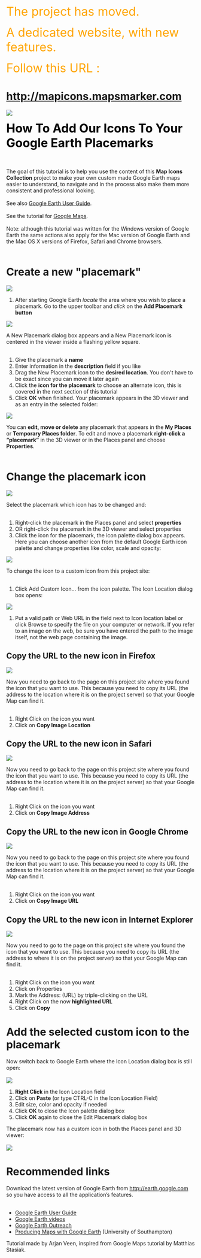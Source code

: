 <font color='orange' size='6'>The project has moved. </font><br><br><font color='orange' size='6'>A dedicated website, with new features. </font><br><br><font color='orange' size='6'>Follow this URL : </font>

<h1><a href='http://mapicons.mapsmarker.com'>http://mapicons.mapsmarker.com</a></h1>

<a href='http://mapicons.mapsmarker.com'><img src='http://google-maps-icons.googlecode.com/files/mic-smallcap.gif' /></a>



<font color='#000000' size='6'><b>How To Add Our Icons To Your Google Earth Placemarks</b></font>

<br>
<br>
The goal of this tutorial is to help you use the content of this <b>Map Icons Collection</b> project to make your own custom made Google Earth maps easier to understand, to navigate and in the process also make them more consistent and professional looking.<br>
<br>
See also <a href='http://earth.google.com/userguide/v4/ug_placemarks.html'>Google Earth User Guide</a>.<br>
<br>
See the tutorial for <a href='HowToAddNewIcons.md'>Google Maps</a>.<br>
<br>
Note: although this tutorial was written for the Windows version of Google Earth the same actions also apply for the Mac version of Google Earth and the Mac OS X versions of Firefox, Safari and Chrome browsers.<br>
<br>
<h1>Create a new "placemark"</h1>

<img src='http://google-maps-icons.googlecode.com/files/googlearthtutorial01.png' />

<ol><li>After starting Google Earth <i>locate</i> the area where you wish to place a placemark. Go to the upper toolbar and <i>click</i> on the <b>Add Placemark button</b></li></ol>

<img src='http://google-maps-icons.googlecode.com/files/googlearthtutorial02.png' />

A New Placemark dialog box appears and a New Placemark icon is centered in the viewer inside a flashing yellow square.<br>
<br>
<ol><li>Give the placemark a <b>name</b>
</li><li>Enter information in the <b>description</b> field if you like<br>
</li><li>Drag the New Placemark icon to the <b>desired location</b>. You don't have to be exact since you can move it later again<br>
</li><li>Click the <b>icon for the placemark</b> to choose an alternate icon, this is covered in the next section of this tutorial<br>
</li><li>Click <b>OK</b> when finished. Your placemark appears in the 3D viewer and as an entry in the selected folder:</li></ol>

<img src='http://google-maps-icons.googlecode.com/files/googlearthtutorial03.png' />

You can <b>edit, move or delete</b> any placemark that appears in the <b>My Places</b> or <b>Temporary Places folder</b>. To edit and move a placemark <b>right-click a “placemark”</b> in the 3D viewer or in the Places panel and choose <b>Properties</b>.<br>
<br>
<h1>Change the placemark icon</h1>

<img src='http://google-maps-icons.googlecode.com/files/googlearthtutorial04.png' />

Select the placemark which icon has to be changed and:<br>
<br>
<ol><li>Right-click the placemark in the Places panel and select <b>properties</b>
</li><li>OR right-click the placemark in the 3D viewer and select properties<br>
</li><li>Click the icon for the placemark, the icon palette dialog box appears. Here you can choose another icon from the default Google Earth icon palette and change properties like color, scale and opacity:</li></ol>

<img src='http://google-maps-icons.googlecode.com/files/googlearthtutorial05.png' />

To change the icon to a custom icon from this project site:<br>
<br>
<ol><li>Click Add Custom Icon... from the icon palette. The Icon Location dialog box opens:</li></ol>

<img src='http://google-maps-icons.googlecode.com/files/googlearthtutorial06.png' />

<ol><li>Put a valid path or Web URL in the field next to Icon location label or click Browse to specify the file on your computer or network. If you refer to an image on the web, be sure you have entered the path to the image itself, not the web page containing the image.</li></ol>

<h2>Copy the URL to the new icon in Firefox</h2>

<img src='http://google-maps-icons.googlecode.com/files/GMI-HowToCreate-05.png' />

Now you need to go back to the page on this project site where you found the icon that you want to use. This because you need to copy its URL (the address to the location where it is on the project server) so that your Google Map can find it.<br>
<br>
<ol><li>Right Click on the icon you want<br>
</li><li>Click on <b>Copy Image Location</b></li></ol>

<h2>Copy the URL to the new icon in Safari</h2>

<img src='http://google-maps-icons.googlecode.com/files/googlearthtutorial10.png' />

Now you need to go back to the page on this project site where you found the icon that you want to use. This because you need to copy its URL (the address to the location where it is on the project server) so that your Google Map can find it.<br>
<br>
<ol><li>Right Click on the icon you want<br>
</li><li>Click on <b>Copy Image Address</b></li></ol>

<h2>Copy the URL to the new icon in Google Chrome</h2>

<img src='http://google-maps-icons.googlecode.com/files/googlearthtutorial11.png' />

Now you need to go back to the page on this project site where you found the icon that you want to use. This because you need to copy its URL (the address to the location where it is on the project server) so that your Google Map can find it.<br>
<br>
<ol><li>Right Click on the icon you want<br>
</li><li>Click on <b>Copy Image URL</b></li></ol>


<h2>Copy the URL to the new icon in Internet Explorer</h2>

<img src='http://google-maps-icons.googlecode.com/files/GMI-HowToCreate-06.png' />

Now you need to go to the page on this project site where you found the icon that you want to use. This because you need to copy its URL (the address to where it is on the project server) so that your Google Map can find it.<br>
<br>
<ol><li>Right Click on the icon you want<br>
</li><li>Click on Properties<br>
</li><li>Mark the Address: (URL) by triple-clicking on the URL<br>
</li><li>Right Click on the now <b>highlighted URL</b>
</li><li>Click on <b>Copy</b></li></ol>

<h1>Add the selected custom icon to the placemark</h1>

Now switch back to Google Earth where the Icon Location dialog box is still open:<br>
<br>
<img src='http://google-maps-icons.googlecode.com/files/googlearthtutorial07.png' />

<ol><li><b>Right Click</b> in the Icon Location field<br>
</li><li>Click on <b>Paste</b> (or type CTRL-C in the Icon Location Field)<br>
</li><li>Edit size, color and opacity if needed<br>
</li><li>Click <b>OK</b> to close the Icon palette dialog box<br>
</li><li>Click <b>OK</b> again to close the Edit Placemark dialog box</li></ol>

The placemark now has a custom icon in both the Places panel and 3D viewer:<br>
<br>
<img src='http://google-maps-icons.googlecode.com/files/googlearthtutorial08.png' />

<h1>Recommended links</h1>

Download the latest version of Google Earth from <a href='http://earth.google.com'>http://earth.google.com</a> so you have access to all the application’s features.<br>
<br>
<ul><li><a href='http://earth.google.com/userguide/v4/ug_toc.html'>Google Earth User Guide</a>
</li><li><a href='http://www.youtube.com/user/GoogleEarthVideoHelp'>Google Earth videos</a>
</li><li><a href='http://earth.google.com/outreach/index.html'>Google Earth Outreach</a>
</li><li><a href='http://www2.geog.soton.ac.uk/users/TrevesR/ge_tut/index.html'>Producing Maps with Google Earth</a> (University of Southampton)</li></ul>

Tutorial made by Arjan Veen, inspired from Google Maps tutorial by Matthias Stasiak.